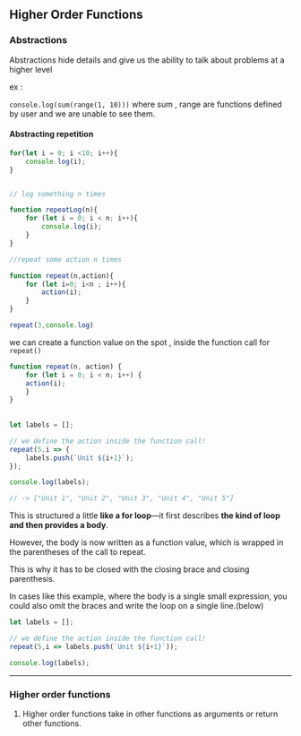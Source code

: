 ## Higher Order Functions

### Abstractions 

Abstractions hide details and give us the ability to talk about problems at a higher level 

ex : 

`console.log(sum(range(1, 10)))` where sum , range are functions defined by user and we are unable to see them. 



#### Abstracting repetition

```js
for(let i = 0; i <10; i++){
    console.log(i);
}


// log something n times

function repeatLog(n){
    for (let i = 0; i < n; i++){
        console.log(i);
    }
}

//repeat some action n times 

function repeat(n,action){
    for (let i=0; i<n ; i++){
        action(i);
    }
}

repeat(3,console.log)

```
we can create a function value on the spot , inside the function call for `repeat()`

```js
function repeat(n, action) {
    for (let i = 0; i < n; i++) {
    action(i);
    }
}
    
    
let labels = [];

// we define the action inside the function call!
repeat(5,i => {
    labels.push(`Unit ${i+1}`);
});

console.log(labels);

// -> ["Unit 1", "Unit 2", "Unit 3", "Unit 4", "Unit 5"]
```
This is structured a little **like a for loop**—it first describes **the kind of loop and then provides a body**.

 However, the body is now written as a function
value, which is wrapped in the parentheses of the call to repeat. 

This is why it has to be closed with the closing brace and closing parenthesis.

In cases like this example, where the body is a single small expression, you could also omit
the braces and write the loop on a single line.(below)

```js
let labels = [];

// we define the action inside the function call!
repeat(5,i => labels.push(`Unit ${i+1}`));

console.log(labels);
```

---

### Higher order functions

1. Higher order functions take in other functions as arguments or return other functions. 


